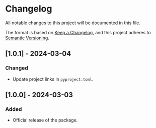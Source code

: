 # Changelog

All notable changes to this project will be documented in this file.

The format is based on [Keep a Changelog](https://keepachangelog.com/en/1.1.0/),
and this project adheres to [Semantic Versioning](https://semver.org/spec/v2.0.0.html).

## [1.0.1] - 2024-03-04

### Changed

* Update project links in `pyproject.toml`.

## [1.0.0] - 2024-03-03

### Added

* Official release of the package.
